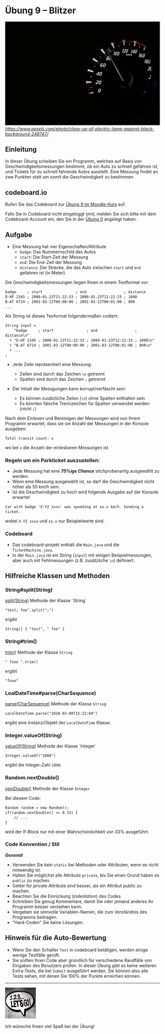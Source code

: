 # Übung 9 – Blitzer

![Photo by Pixabay](pexels-pixabay-248747.jpg)
 *https://www.pexels.com/photo/close-up-of-electric-lamp-against-black-background-248747/*

## Einleitung

In dieser Übung scheiben Sie ein Programm, welches auf Basis von Geschwindigkeitsmessungen bestimmt, ob ein Auto zu schnell gefahren ist, und Tickets für zu schnell fahrende Autos ausstellt. Eine Messung findet an zwe Punkten statt um somit die Geschwindigkeit zu bestimmen.

## codeboard.io 

Rufen Sie das Codeboard zur [Übung 9 im Moodle-Kurs](https://lms.bht-berlin.de/mod/lti/view.php?id=918231) auf. 

Falls Sie in Codeboard nicht eingeloggt sind, melden Sie sich bitte mit dem Codeboard-Account ein, den Sie in der [Übung 0](../bht_pr1_submission_00/README.md) angelegt haben.

## Aufgabe

* Eine Messung hat vier Eigenschaften/Attribute
  * `badge`: Das Nummernschild des Autos
  * `start`: Die Start-Zeit der Messung
  * `end`:   Die End-Zeit der Messung
  * `distance`: Der Strecke, die das Auto zwischen `start` und `end` gefahren ist (in Meter).

Die Geschwindigkeitsmessungen liegen Ihnen in einem Textformat vor:

```
badge     ; start               ; end                 ; distance
D-HF 2345 ; 2000-01-23T11:22:33 ; 2000-01-23T12:22:33 ; 1000
B-AT 6724 ; 2001-03-12T00:00:00 ; 2001-03-12T00:01:00 ; 800
...
```

Als String ist dieses Texformat folgendermaßen codiert:

```
String input = 
    "badge     ; start               ; end                 ; distance\n"
  + "D-HF 2345 ; 2000-01-23T11:22:33 ; 2000-01-23T12:22:33 ; 1000\n"
  + "B-AT 6724 ; 2001-03-12T00:00:00 ; 2001-03-12T00:01:00 ; 800\n"
  + ...
;
```

* Jede Zeile repräsentiert eine Messung:
  * Zeilen sind durch das Zeichen `\n` getrennt
  * Spalten sind durch das Zeichen `;` getrennt

* Der Inhalt der Messgungen kann korrupt/verfäscht sein:
  * Es können zusätzliche Zeilen (`\n`) ohne Spalten enthalten sein
  * Es könnten falsche Trennzeichen für Spalten verwendet werden (nicht `;`) 

Nach dem Einlesen und Bereinigen der Messungen wird von Ihrem Programm erwartet, dass sie sie Anzahl der Messungen in der Konsole ausgeben:

```
Total transit count: x
```

wo bei `x` die Anzahl der einlesbaren Messungen ist.

### Regeln um ein Parkticket auszustellen:
* Jede Messung hat eine ***75%ige Chance*** stichprobenartig ausgewählt zu werden.
* Wenn eine Messung ausgewählt ist, so darf die Geschwindigkeit nicht höher als 50 km/h sein.
* Ist die Geschwindigkeit zu hoch wird folgende Ausgabe auf der Konsole erwartet:

```
Car with badge 'X-YZ xxxx' was speeding at xx.x km/h. Sending a ticket.
```

wobei `X-YZ xxxx` und `xx.x` nur Beispielwerte sind.


### Codeboard

* Das codeboard-projekt enthält die `Main.java` und die `TicketMachine.java`. 
* In der `Main.java` ist ein String (`input`) mit einigen Beispielmessungen, aber auch mit Fehlmessungen (z.B. zusätzliche `\n`) definiert.

## Hilfreiche Klassen und Methoden

### String#split(String)
[split(String)](https://docs.oracle.com/javase/7/docs/api/java/lang/String.html#split(java.lang.String)) Methode der Klasse `String`

```
"test; foo".split(";")
``` 
ergibt
```
String[] { "test", " foo" }
```

### String#trim()
[trim()](https://docs.oracle.com/javase/7/docs/api/java/lang/String.html#trim()) Methode der Klasse `String`

```
" fooo ".trim() 
```
ergibt
```
"fooo"
```

### LoalDateTime#parse(CharSequence)

[parse(CharSequence)](https://docs.oracle.com/javase/8/docs/api/java/time/LocalDateTime.html#parse-java.lang.CharSequence-) Methode der Klasse `String`

```
LocalDateTime.parse("2018-02-08T15:22:04")
```
ergibt eine Instanz/Objekt der `LocalDateTime` Klasse.

### Integer.valueOf(String)
[valueOf(String)](https://docs.oracle.com/javase/7/docs/api/java/lang/Integer.html#valueOf(java.lang.String)) Methode der Klasse `Integer`

```
Integer.valueOf("1000")
```

ergibt die Integer-Zahl `1000`.

### Random.nextDouble()

[nextDouble()](https://docs.oracle.com/javase/8/docs/api/java/util/Random.html#nextDouble--) Methode der Klasse `Integer`

Bei diesem Code:
```
Random random = new Random();
if(random.nextDouble() <= 0.33) {
    // ...
}
```

wird der If-Block nur mit einer Wahrscheinlichkeit von 33% ausgeführt.

### Code Konvention / Stil

***Generell***
* Verwenden Sie kein `static` bei Methoden oder Attributen, wenn es nicht notwendig ist.
* Halten Sie möglichst alle Attribute `private`, bis Sie einen Grund haben es `public` zu machen. 
* Getter für private Attribute sind besser, als ein Attribut public zu machen.
* Beachten Sie die Einrückung (_indentation_) des Codes
* Schreiben Sie genug Kommentare, damit Sie oder jemand anderes ihr Programm besser verstehen kann.
* Vergeben sie sinnvolle Variablen-Namen, die zum Verständnis des Programms beitragen.
* "Hard-Coden" Sie keine Lösungen.

## Hinweis für die Auto-Bewertung

* Wenn Sie den Schalter `Test` in codeboard betätigen, werden einige wenige Testfälle gerüft. 
* Sie sollten Ihren Code aber gründlich für verschiedene Randfälle von Eingaben des Benutzers prüfen. In dieser Übung gibt es keine weiteren Extra-Tests, die bei `Submit` ausgeführt werden. Sie können also alle Tests sehen, mit denen Sie 100% der Punkte erreichen können.

---

<a href="https://www.pexels.com/photo/123-let-s-go-imaginary-text-704767/">
<img src="../pexels-sevenstorm-juhaszimrus-704767.jpg" width="100" height="100" alt="Photo by SevenStorm JUHASZIMRUS: https://www.pexels.com/photo/123-let-s-go-imaginary-text-704767/">
</a>

Ich wünsche Ihnen viel Spaß bei der Übung! 

